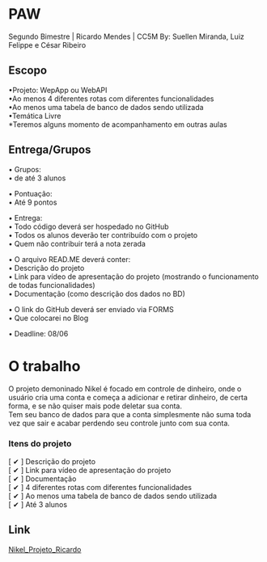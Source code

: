 # PAW
Segundo Bimestre | Ricardo Mendes | CC5M
By: Suellen Miranda, Luiz Felippe e César Ribeiro

## Escopo
•Projeto: WepApp ou WebAPI <br>
•Ao menos 4 diferentes rotas com diferentes funcionalidades <br>
•Ao menos uma tabela de banco de dados sendo utilizada <br>
•Temática Livre <br>
*Teremos alguns momento de acompanhamento em outras aulas <br>


## Entrega/Grupos
• Grupos: <br>
• de até 3 alunos <br>

• Pontuação: <br>
• Até 9 pontos <br>

• Entrega: <br>
• Todo código deverá ser hospedado no GitHub <br>
• Todos os alunos deverão ter contribuído com o projeto <br>
• Quem não contribuir terá a nota zerada <br>

• O arquivo READ.ME deverá conter: <br>
• Descrição do projeto <br>
• Link para vídeo de apresentação do projeto (mostrando o funcionamento de todas funcionalidades) <br>
• Documentação (como descrição dos dados no BD) <br>

• O link do GitHub deverá ser enviado via FORMS <br>
• Que colocarei no Blog <br>

• Deadline: 08/06 <br>


# O trabalho
O projeto demoninado Nikel é focado em controle de dinheiro, onde o usuário cria uma conta e começa a adicionar e retirar dinheiro, de certa forma, e se não quiser mais pode deletar sua conta. <br>
Tem seu banco de dados para que a conta simplesmente não suma toda vez que sair e acabar perdendo seu controle junto com sua conta.

### Itens do projeto
[ ✔ ] Descrição do projeto <br>
[ ✔ ] Link para vídeo de apresentação do projeto <br>
[ ✔ ] Documentação <br>
[ ✔ ] 4 diferentes rotas com diferentes funcionalidades <br>
[ ✔ ] Ao menos uma tabela de banco de dados sendo utilizada <br>
[ ✔ ] Até 3 alunos <br>

## Link
[Nikel_Projeto_Ricardo](https://suellenmiranda.github.io/Ricardo_Nikel/)
